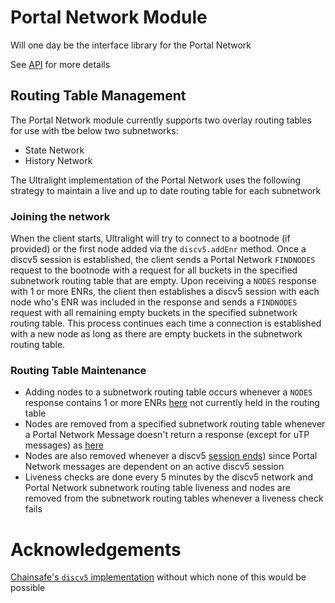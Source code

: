 # Portal Network Module 

Will one day be the interface library for the Portal Network

See [API](./docs/modules.md) for more details

## Routing Table Management

The Portal Network module currently supports two overlay routing tables for use with tbe below two subnetworks:
- State Network
- History Network

The Ultralight implementation of the Portal Network uses the following strategy to maintain a live and up to date routing table for each subnetwork

### Joining the network

When the client starts, Ultralight will try to connect to a bootnode (if provided) or the first node added via the `discv5.addEnr` method.  Once a discv5 session is established, the client sends a Portal Network `FINDNODES` request to the bootnode with a request for all buckets in the specified subnetwork routing table that are empty.  Upon receiving a `NODES` response with 1 or more ENRs, the client then establishes a discv5 session with each node who's ENR was included in the response  and sends a `FINDNODES` request with all remaining empty buckets in the specified subnetwork routing table.  This process continues each time a connection is established with a new node as long as there are empty buckets in the subnetwork routing table.

### Routing Table Maintenance

- Adding nodes to a subnetwork routing table occurs whenever a `NODES` response contains 1 or more ENRs [here](https://github.com/ethereumjs/ultralight/blob/1b374767997d2feb5addd478d09fd94d6750da3b/packages/portalnetwork/src/client/client.ts#L192) not currently held in the routing table
- Nodes are removed from a specified subnetwork routing table whenever a Portal Network Message doesn't return a response (except for uTP messages) as [here](https://github.com/ethereumjs/ultralight/blob/1b374767997d2feb5addd478d09fd94d6750da3b/packages/portalnetwork/src/client/client.ts#L540)
- Nodes are also removed whenever a discv5 [session ends](https://github.com/ethereumjs/ultralight/blob/1b374767997d2feb5addd478d09fd94d6750da3b/packages/portalnetwork/src/client/client.ts#L71)) since Portal Network messages are dependent on an active discv5 session
- Liveness checks are done every 5 minutes by the discv5 network and Portal Network subnetwork routing table liveness and nodes are removed from the subnetwork routing tables whenever a liveness check fails

# Acknowledgements

[Chainsafe's `discv5` implementation](https://github.com/ChainSafe/discv5) without which none of this would be possible